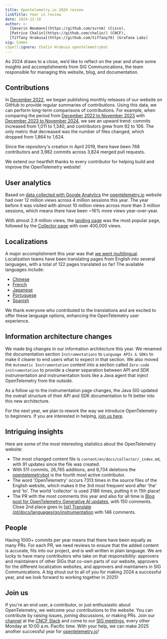 ```yaml
---
title: Opentelemetry.io 2024 review
linkTitle: Year in review
date: 2024-12-18
author: >-
  [Severin Neumann](https://github.com/svrnm) (Cisco),
  [Patrice Chalin](https://github.com/chalin/) (CNCF),
  [Tiffany Hrabusa](https://github.com/tiffany76) (Grafana Labs)
sig: Comms
cSpell:ignore: Chalin Hrabusa opentelemetrybot
---
```


As 2024 draws to a close, we’d like to reflect on the year and share some
insights and accomplishments from SIG Communications, the team responsible for
managing this website, blog, and documentation.

## Contributions

In
[December 2022](https://github.com/open-telemetry/opentelemetry.io/releases/tag/2022.12),
we began publishing monthly releases of our website on GitHub to provide regular
summaries of contributions. Using this data, we can perform long-term
comparisons of contributions. For example, when comparing the period from
[December 2022 to November 2023](https://github.com/open-telemetry/opentelemetry.io/compare/2022.12...2023.11)
with
[December 2023 to November 2024](https://github.com/open-telemetry/opentelemetry.io/compare/2023.12...2024.11),
we see an upward trend: commits increased from 1,011 to 1,340, and contributors
grew from 92 to 106. The only metric that decreased was the number of files
changed, which dropped from 1,864 to 1,624.

Since the repository's creation in April 2019, there have been 768 contributors
and 3,982 commits across 3,824 merged pull requests.

We extend our heartfelt thanks to every contributor for helping build and
improve the OpenTelemetry website!

## User analytics

Based on
[data collected with Google Analytics](https://lookerstudio.google.com/s/tSTKxK1ECeU)
the [opentelemetry.io](/) website had over 12 million views across 4 million
sessions this year. The year before it was visited with almost 10 million views
across more than 3 million sessions, which means there have been ~16% more views
year-over-year.

With almost 2.9 million views, the [landing page](/) was the most popular page,
followed by the [Collector page](/docs/collector) with over 400,000 views.

## Localizations

A major accomplishment this year was that [we went multilingual](/blog/2024/docs-localized/). Localization teams have been translating pages from English into several languages, with a total of 122 pages translated so far! The available languages include:

- [Chinese](/zh)  
- [French](/fr)  
- [Japanese](/ja)  
- [Portuguese](/pt)  
- [Spanish](/es)  

We thank everyone who contributed to the translations and are excited to offer these language options, enhancing the OpenTelemetry user experience.

## Information architecture changes

We made big changes in our information architecture this year. We
renamed the documentation section `Instrumentations` to `Language APIs & SDKs`
to make it clearer to end users what to expect in that section. We also moved the `Automatic Instrumentation` content into a section called
`Zero-code instrumentation` to provide a clearer separation between API
and SDK instrumentation and instrumentation tools like a Java agent
that inject OpenTelemetry from the outside.

As a follow up to the instrumentation page changes, the Java SIG updated the overall structure of
their API and SDK documentation to fit better into this new architecture.

For the next year, we plan to rework the way we introduce OpenTelemetry to
beginners. If you are interested in helping, [join us here](https://github.com/open-telemetry/community/pull/2427/).

## Intriguing insights

Here are some of the most interesting statistics about the OpenTelemetry website:

- The most changed content file is `content/en/docs/collector/_index.md`, with 91
  updates since the file was created.
- With 511 commits, 26,765 additions, and 9,734 deletions the
  [opentelemetrybot](https://github.com/opentelemetrybot) is the fourth most
  active contributor.
- The word 'OpenTelemetry' occurs 7313 times in the source files of the English
  website, which makes it the 3rd most frequent word after 'the' and
  'to'. The world 'collector' is used 3186 times, putting it in 11th place!
- The PR with the most comments this year and also for all time is
  [Blog post for OpenTelemetry Generative AI updates](https://github.com/open-telemetry/opentelemetry.io/pull/5575),
  with 150 comments. Close 2nd place goes to
  [[pt] Translate /pt/docs/languages/go/instrumentation](https://github.com/open-telemetry/opentelemetry.io/pull/5380)
  with 146 comments.

## People

Having 1000+ commits per year means that there have been equally as many PRs. For
each PR, we need reviews to ensure that the added content is accurate, fits into our
project, and is well written in plain language. We are lucky to have
many contributors who take on that responsibility: approvers
and maintainers of other SIGs that co-own parts of our website, approvers
for the different localization websites, and approvers and maintainers in SIG
Communications. A big shout out to all of you for making 2024 a successful
year, and we look forward to working together in 2025!

## Join us

If you're an end user, a contributor, or just enthusiastic about OpenTelemetry, we welcome your contributions to the website. You can contribute by raising issues, joining discussions, or making PRs. Join our [channel](https://cloud-native.slack.com/archives/C02UN96HZH6) at the [CNCF Slack](https://slack.cncf.io/) and come to our [SIG meetings](https://docs.google.com/document/d/1wW0jLldwXN8Nptq2xmgETGbGn9eWP8fitvD5njM-xZY), every other Monday at 10:00 a.m. Pacific time. With your help, we can make 2025 another successful year for [opentelemetry.io](https://opentelemetry.io/)!
